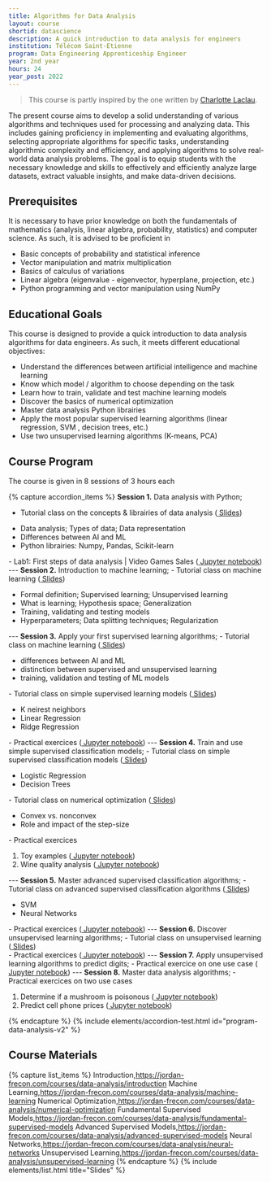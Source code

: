 ```yaml
---
title: Algorithms for Data Analysis
layout: course
shortid: datascience
description: A quick introduction to data analysis for engineers
institution: Télécom Saint-Etienne
program: Data Engineering Apprenticeship Engineer
year: 2nd year
hours: 24
year_post: 2022
---
```



> This course is partly inspired by the one written by [Charlotte Laclau](https://laclauc.github.io/index.html).

The present course aims to develop a solid understanding of various algorithms and techniques used for processing and analyzing data. This includes gaining proficiency in implementing and evaluating algorithms, selecting appropriate algorithms for specific tasks, understanding algorithmic complexity and efficiency, and applying algorithms to solve real-world data analysis problems. The goal is to equip students with the necessary knowledge and skills to effectively and efficiently analyze large datasets, extract valuable insights, and make data-driven decisions.


## <i class="fas fa-exclamation-triangle"></i> Prerequisites

It is necessary to have prior knowledge on both the fundamentals of mathematics (analysis, linear algebra, probability, statistics) and computer science. As such, it is advised to be proficient in
- Basic concepts of probability and statistical inference
- Vector manipulation and matrix multiplication
- Basics of calculus of variations
- Linear algebra (eigenvalue - eigenvector, hyperplane, projection, etc.)
- Python programming and vector manipulation using NumPy


## <i class="fas fa-bookmark"></i> Educational Goals

This course is designed to provide a quick introduction to data analysis algorithms for data engineers. As such, it meets different educational objectives:
- Understand the differences between artificial intelligence and machine learning
- Know which model / algorithm to choose depending on the task
- Learn how to train, validate and test machine learning models
- Discover the basics of numerical optimization
- Master data analysis Python librairies
- Apply the most popular supervised learning algorithms (linear regression, SVM , decision trees, etc.)
- Use two unsupervised learning algorithms (K-means, PCA)

## <i class="fas fa-book"></i> Course Program

The course is given in 8 sessions of 3 hours each

{% capture accordion_items %}
<b>Session 1.</b> Data analysis with Python;
- Tutorial class on the concepts & librairies of data analysis (<a href="https://jordan-frecon.com/courses/data-analysis/introduction"><i class="fas fa-chalkboard"></i> Slides</a>)
<ul><li>Data analysis; Types of data; Data representation</li><li>Differences between AI and ML</li><li>Python librairies: Numpy, Pandas, Scikit-learn</li></ul>
- Lab1: First steps of data analysis | Video Games Sales (<a href="https://jordan-frecon.com/jupyterlite/retro/notebooks/?path=data-analysis/lab1-video-games-sales/lab1-video-games-sales.ipynb"><i class="fab fa-python"></i> Jupyter notebook</a>)
---
<b>Session 2.</b> Introduction to machine learning;
- Tutorial class on machine learning (<a href="https://jordan-frecon.com/courses/data-analysis/machine-learning"><i class="fas fa-chalkboard"></i> Slides</a>)
<ul><li>Formal definition; Supervised learning; Unsupervised learning</li><li>What is learning; Hypothesis space; Generalization</li><li>Training, validating and testing models</li><li>Hyperparameters; Data splitting techniques; Regularization</li></ul>
---
<b>Session 3.</b> Apply your first supervised learning algorithms;
- Tutorial class on machine learning (<a href="https://jordan-frecon.com/courses/data-analysis/machine-learning"><i class="fas fa-chalkboard"></i> Slides</a>)
<ul><li>differences between AI and ML</li><li>distinction between supervised and unsupervised learning</li><li>training, validation and testing of ML models</li></ul>
- Tutorial class on simple supervised learning models (<a href="https://jordan-frecon.com/courses/data-analysis/supervised-learning-part1"><i class="fas fa-chalkboard"></i> Slides</a>)
<ul><li>K neirest neighbors</li><li>Linear Regression</li><li>Ridge Regression</li></ul>
- Practical exercices (<a href="https://jordan-frecon.com/jupyterlite/retro/notebooks/?path=data-analysis/session-2/session-2.ipynb"><i class="fab fa-python"></i> Jupyter notebook</a>)
---
<b>Session 4.</b> Train and use simple supervised classification models;
- Tutorial class on simple supervised classification models (<a href="https://jordan-frecon.com/courses/data-analysis/supervised-learning-part2"><i class="fas fa-chalkboard"></i> Slides</a>)
<ul><li>Logistic Regression</li><li>Decision Trees</li></ul>
- Tutorial class on numerical optimization (<a href="https://jordan-frecon.com/courses/data-analysis/numerical-optimization"><i class="fas fa-chalkboard"></i> Slides</a>)
<ul><li>Convex vs. nonconvex</li><li>Role and impact of the step-size</li></ul>
- Practical exercices
<ol><li>Toy examples (<a href="https://jordan-frecon.com/jupyterlite/retro/notebooks/?path=data-analysis/session-3/session-3.ipynb"><i class="fab fa-python"></i> Jupyter notebook</a>)</li><li>Wine quality analysis (<a href="https://jordan-frecon.com/jupyterlite/retro/notebooks/?path=data-analysis/use-cases-DA-2/wine-quality.ipynb"><i class="fab fa-python"></i> Jupyter notebook</a>)</li></ol>
---
<b>Session 5.</b> Master advanced supervised classification algorithms;
- Tutorial class on advanced supervised classification algorithms (<a href="https://jordan-frecon.com/courses/data-analysis/supervised-learning-part3"><i class="fas fa-chalkboard"></i> Slides</a>)
<ul><li>SVM</li><li>Neural Networks</li></ul>
- Practical exercices (<a href="https://jordan-frecon.com/jupyterlite/retro/notebooks/?path=data-analysis/session-4/session-4.ipynb"><i class="fab fa-python"></i> Jupyter notebook</a>)
---
<b>Session 6.</b> Discover unsupervised learning algorithms;
- Tutorial class on unsupervised learning (<a href="https://jordan-frecon.com/courses/data-analysis/unsupervised-learning"><i class="fas fa-chalkboard"></i> Slides</a>)<br>
- Practical exercices (<a href="https://jordan-frecon.com/jupyterlite/retro/notebooks/?path=data-analysis/session-5/session-5.ipynb"><i class="fab fa-python"></i> Jupyter notebook</a>)
---
<b>Session 7.</b> Apply unsupervised learning algorithms to predict digits;
- Practical exercice on one use case (<a href="https://jordan-frecon.com/jupyterlite/retro/notebooks/?path=data-analysis/use-cases-DA-3/digits-recognition.ipynb"><i class="fab fa-python"></i> Jupyter notebook</a>)
---
<b>Session 8.</b> Master data analysis algorithms;
- Practical exercices on two use cases
<ol><li>Determine if a mushroom is poisonous (<a href="https://jordan-frecon.com/jupyterlite/retro/notebooks/?path=data-analysis/use-cases-DA-4/1-poisonous-mushrooms.ipynb"><i class="fab fa-python"></i> Jupyter notebook</a>)</li><li>Predict cell phone prices (<a href="https://jordan-frecon.com/jupyterlite/retro/notebooks/?path=data-analysis/use-cases-DA-4/2-phone-prices.ipynb"><i class="fab fa-python"></i> Jupyter notebook</a>)</li></ol>
{% endcapture %}
{% include elements/accordion-test.html id="program-data-analysis-v2" %}

## <i class="fas fa-file-download"></i> Course Materials

{% capture list_items %}
Introduction,https://jordan-frecon.com/courses/data-analysis/introduction
Machine Learning,https://jordan-frecon.com/courses/data-analysis/machine-learning
Numerical Optimization,https://jordan-frecon.com/courses/data-analysis/numerical-optimization
Fundamental Supervised Models,https://jordan-frecon.com/courses/data-analysis/fundamental-supervised-models
Advanced Supervised Models,https://jordan-frecon.com/courses/data-analysis/advanced-supervised-models
Neural Networks,https://jordan-frecon.com/courses/data-analysis/neural-networks
Unsupervised Learning,https://jordan-frecon.com/courses/data-analysis/unsupervised-learning
{% endcapture %}
{% include elements/list.html title="Slides" %}



